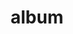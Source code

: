 ---
layout: album
resource: instagram
title: "album"
description: "masonry"
active: gallery
header-img: "img/gallery-bg.jpg"
album-title: "my 9th album"
images:
  - image_path: chin_19022/1/20231008_091727_386402701_18103255543347304_3926112420299722910_n.jpg
  - image_path: chin_19022/1/20231008_091727_387023637_18103255519347304_2723099292508008654_n.jpg
  - image_path: chin_19022/1/20231008_091727_387181378_18103255528347304_8320863649367474254_n.jpg
  - image_path: chin_19022/1/20231008_230432_386358521_18103334149347304_4358851931813152123_n.jpg
  - image_path: chin_19022/1/20231008_230432_387792376_18103334158347304_7978695102456556094_n.jpg
  - image_path: chin_19022/1/20240124_163413_421509156_18116332393347304_495805251968380834_n.jpg
  - image_path: chin_19022/1/20240124_163413_421952704_18116332402347304_2196876668155909167_n.jpg
  - image_path: chin_19022/1/20240124_163413_422314922_18116332411347304_512624648674206135_n.jpg
---